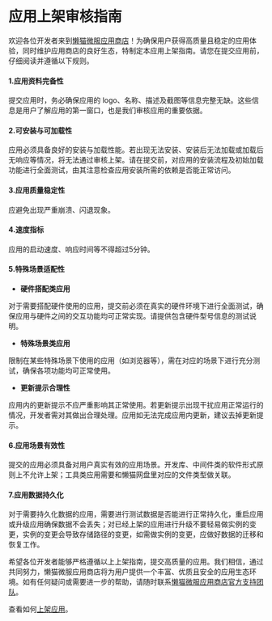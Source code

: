 # 应用上架审核指南
欢迎各位开发者来到[懒猫微服应用商店](https://appstore.lazycat.cloud/#/shop)！为确保用户获得高质量且稳定的应用体验，同时维护应用商店的良好生态，特制定本应用上架指南。请您在提交应用前，仔细阅读并遵循以下规则。

#### 1.应用资料完备性
提交应用时，务必确保应用的 logo、名称、描述及截图等信息完整无缺。这些信息是用户了解应用的第一窗口，也是我们审核应用的重要依据。

#### 2.可安装与可加载性
应用必须具备良好的安装与加载性能。若出现无法安装、安装后无法加载或加载后无响应等情况，将无法通过审核上架。请在提交前，对应用的安装流程及初始加载功能进行全面测试，由其注意检查应用安装所需的依赖是否能正常访问。

#### 3.应用质量稳定性
应避免出现严重崩溃、闪退现象。

#### 4.速度指标
应用的启动速度、响应时间等不得超过5分钟。

#### 5.特殊场景适配性
-  **硬件搭配类应用**

对于需要搭配硬件使用的应用，提交前必须在真实的硬件环境下进行全面测试，确保应用与硬件之间的交互功能均可正常实现。请提供包含硬件型号信息的测试说明。

-  **特殊场景类应用**

限制在某些特殊场景下使用的应用（如浏览器等），需在对应的场景下进行充分测试，确保各项功能均可正常使用。

-  **更新提示合理性**

应用内的更新提示不应严重影响其正常使用。若更新提示出现干扰应用正常运行的情况，开发者需对其做出合理处理。应用如无法完成应用内更新，建议去掉更新提示。

#### 6.应用场景有效性
提交的应用必须具备对用户真实有效的应用场景。开发库、中间件类的软件形式原则上不允许上架；工具类应用需要和懒猫网盘里对应的文件类型做关联。

#### 7.应用数据持久化
对于需要持久化数据的应用，需要进行测试数据是否能进行正常持久化，重启应用或升级应用确保数据不会丢失；对已经上架的应用进行升级不要轻易做实例的变更，实例的变更会导致存储路径的变更，如需做实例的变更，应做好数据的迁移和恢复工作。

希望各位开发者能够严格遵循以上上架指南，提交高质量的应用。我们相信，通过共同努力，懒猫微服应用商店将为用户提供一个丰富、优质且安全的应用生态环境。如有任何疑问或需要进一步的帮助，请随时联系[懒猫微服应用商店官方支持团队](https://lazycat.cloud/about?navtype=AfterSalesService)。

查看如何[上架应用](./publish-app.md)。